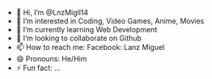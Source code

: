 - 👋 Hi, I’m @LnzMigll14
- 👀 I’m interested in Coding, Video Games, Anime, Movies
- 🌱 I’m currently learning Web Development
- 💞️ I’m looking to collaborate on Github
- 📫 How to reach me:
  Facebook: Lanz Miguel
- 😄 Pronouns: He/Him
- ⚡ Fun fact: ...

<!---
LnzMigll14/LnzMigll14 is a ✨ special ✨ repository because its `README.md` (this file) appears on your GitHub profile.
You can click the Preview link to take a look at your changes.
--->
